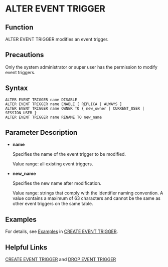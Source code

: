 # ALTER EVENT TRIGGER<a name="EN-US_TOPIC_0289900323"></a>

## Function<a name="en-us_topic_0283137014_en-us_topic_0271320281_en-us_topic_0059777936_sb9efc89be09141c3b332116dd8c2b35d"></a>

ALTER EVENT TRIGGER modifies an event trigger.


## Precautions<a name="en-us_topic_0283137014_en-us_topic_0237122081_en-us_topic_0059777936_s1cdad938760340bbbbd8251750b59176"></a>

Only the system administrator or super user has the permission to modify event triggers.
## Syntax<a name="en-us_topic_0283130714_en-us_topic_0237122081_en-us_topic_0059777936_sf623225ad89841f9a3d73338aa22a6ed"></a>

```
ALTER EVENT TRIGGER name DISABLE
ALTER EVENT TRIGGER name ENABLE [ REPLICA | ALWAYS ]
ALTER EVENT TRIGGER name OWNER TO { new_owner | CURRENT_USER | SESSION_USER }
ALTER EVENT TRIGGER name RENAME TO new_name
```

## Parameter Description<a name="en-us_topic_0283137014_en-us_topic_0237122081_en-us_topic_0059777895_se717dd5fd464489bb0235495c62d3a9e"></a>

-   **name**

    Specifies the name of the event trigger to be modified.

    Value range: all existing event triggers.

-   **new\_name**

    Specifies the new name after modification.

    Value range: strings that comply with the identifier naming convention. A value contains a maximum of 63 characters and cannot be the same as other event triggers on the same table.


## Examples<a name="en-us_topic_0283137014_en-us_topic_0237122081_en-us_topic_0059777895_s7f55076bb56940b7920a431c0c344669"></a>

For details, see [Examples](create-event-trigger.md#en-us_topic_0283137014_en-us_topic_0237122081_en-us_topic_0059777895_s7f55076bb56940b7920a431c0c344669) in [CREATE EVENT TRIGGER](create-event-trigger.md).

## Helpful Links<a name="en-us_topic_0283137014_en-us_topic_0237212081_en-us_topic_0059777895_see210f0a4a346d4c8e1c34bd85b3ec05"></a>

[CREATE EVENT TRIGGER](create-event-trigger.md) and [DROP EVENT TRIGGER](drop-event-trigger.md)
